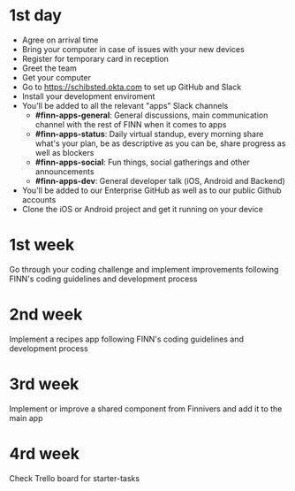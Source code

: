 # 1st day
- Agree on arrival time
- Bring your computer in case of issues with your new devices
- Register for temporary card in reception
- Greet the team
- Get your computer
- Go to https://schibsted.okta.com to set up GitHub and Slack
- Install your development enviroment
- You'll be added to all the relevant "apps" Slack channels
  - **#finn-apps-general**: General discussions, main communication channel with the rest of FINN when it comes to apps
  - **#finn-apps-status**: Daily virtual standup, every morning share what's your plan, be as descriptive as you can be, share progress as well as blockers
  - **#finn-apps-social**: Fun things, social gatherings and other announcements
  - **#finn-apps-dev**: General developer talk (iOS, Android and Backend)
- You'll be added to our Enterprise GitHub as well as to our public Github accounts
- Clone the iOS or Android project and get it running on your device

# 1st week
Go through your coding challenge and implement improvements following FINN's coding guidelines and development process

# 2nd week
Implement a recipes app following FINN's coding guidelines and development process

# 3rd week
Implement or improve a shared component from Finnivers and add it to the main app

# 4rd week
Check Trello board for starter-tasks
